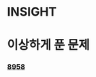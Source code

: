 # INSIGHT

# 이상하게 푼 문제
### [8958](https://github.com/lxxhanx/study/blob/main/codetest/boj/1_bronze/8958.py)
